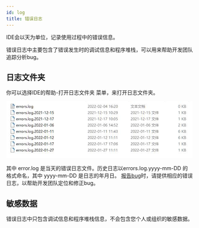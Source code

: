 ```yaml
---
id: log
title: 错误日志
---
```


IDE会以天为单位，记录使用过程中的错误信息。

错误日志中主要包含了错误发生时的调试信息和程序堆栈，可以用来帮助开发团队追踪分析bug。

## 日志文件夹

你可以选择IDE的帮助-打开日志文件夹 菜单，来打开日志文件夹。

![错误恢复对话框](./assets/log.jpg)

其中 error.log 是当天的错误日志文件。历史日志以errors.log.yyyy-mm-DD 的格式命名，其中 yyyy-mm-DD 是日志的年月日。
[报告bug](../report)时，请提供相应的错误日志，以帮助开发团队定位和修正bug。

## 敏感数据

错误日志中只包含调试信息和程序堆栈信息，不会包含您个人或组织的敏感数据。